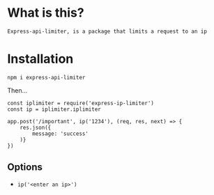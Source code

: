 # What is this?

`Express-api-limiter, is a package that limits a request to an ip`

# Installation

`npm i express-api-limiter`


Then...

```
const iplimiter = require('express-ip-limiter')
const ip = iplimiter.iplimiter

app.post('/important', ip('1234'), (req, res, next) => {
    res.json({
        message: 'success'
    )}
})
```

## Options

* `ip('<enter an ip>')`

